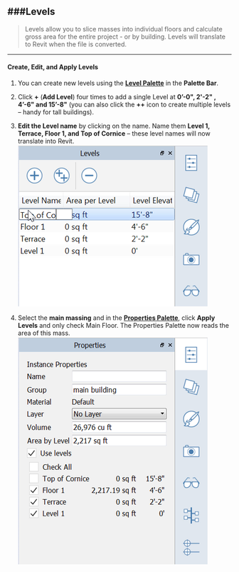 ###Levels
---
>Levels allow you to slice masses into individual floors and calculate
gross area for the entire project - or by building. Levels will
translate to Revit when the file is converted.

---

#### Create, Edit, and Apply Levels
1. You can create new levels using the [**Level Palette**](../tool-library/tool-bars-extended.md) in the **Palette Bar**.

2. Click **+** (**Add Level**) four times to add a single Level at **0’-0", 2'-2" , 4’-6" **and** 15’-8"** (you can also click the **++** icon to create multiple levels – handy for tall buildings).

3. **Edit the Level name** by clicking on the name. Name them **Level 1, Terrace, Floor 1, **and** Top of Cornice** – these level names will now translate into Revit.
![](./images/9e8a88d9-1eef-4f5e-9061-5aa8f5319067.png)

4. Select the **main massing** and in the [**Properties Palette**](../tool-library/tool-bars-extended.md), click **Apply Levels** and only check Main Floor. The Properties Palette now reads the area of this mass. 
**![](./images/8b2036b8-b627-44a2-ada8-b901cdb380d2.png)**